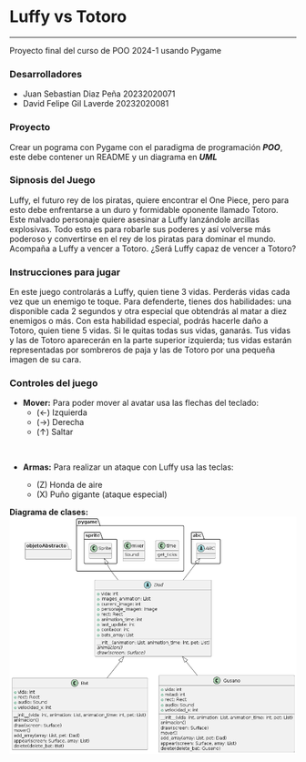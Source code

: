 Luffy vs Totoro
=====
------

Proyecto final del curso de POO 2024-1 usando Pygame 

### Desarrolladores
* Juan Sebastian Diaz Peña 20232020071 
* David Felipe Gil Laverde 20232020081

### Proyecto
Crear un pograma con Pygame con el paradigma de programación *__POO__*, este debe contener un README y un diagrama en *__UML__*

### Sipnosis del Juego
Luffy, el futuro rey de los piratas, quiere encontrar el One Piece, pero para esto debe enfrentarse a un duro y formidable oponente llamado Totoro. Este malvado personaje quiere asesinar a Luffy lanzándole arcillas explosivas. Todo esto es para robarle sus poderes y así volverse más poderoso y convertirse en el rey de los piratas para dominar el mundo. Acompaña a Luffy a vencer a Totoro. ¿Será Luffy capaz de vencer a Totoro?

### Instrucciones para jugar
En este juego controlarás a Luffy, quien tiene 3 vidas. Perderás vidas cada vez que un enemigo te toque. Para defenderte, tienes dos habilidades: una disponible cada 2 segundos y otra especial que obtendrás al matar a diez enemigos o más. Con esta habilidad especial, podrás hacerle daño a Totoro, quien tiene 5 vidas. Si le quitas todas sus vidas, ganarás. Tus vidas y las de Totoro aparecerán en la parte superior izquierda; tus vidas estarán representadas por sombreros de paja y las de Totoro por una pequeña imagen de su cara.

### Controles del juego
* __Mover:__
Para poder mover al avatar usa las flechas del teclado: 
    - (←) Izquierda
    - (→) Derecha
    - (↑) Saltar
<br>

* __Armas:__
Para realizar un ataque con Luffy usa las teclas:

    - (Z) Honda de aire
    - (X) Puño gigante (ataque especial)


__Diagrama de clases:__
![Diagrama de clases](/out/diagramaClases/enemigos.png)